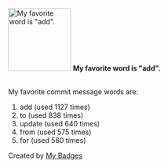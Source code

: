 <img src="https://my-badges.github.io/my-badges/favorite-word.png" alt="My favorite word is &quot;add&quot;." title="My favorite word is &quot;add&quot;." width="128">
<strong>My favorite word is &quot;add&quot;.</strong>
<br><br>

My favorite commit message words are:

1. add (used 1127 times)
2. to (used 838 times)
3. update (used 640 times)
4. from (used 575 times)
5. for (used 560 times)


Created by <a href="https://github.com/my-badges/my-badges">My Badges</a>